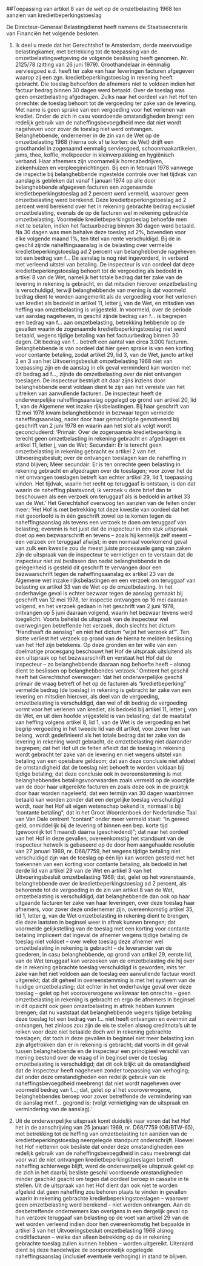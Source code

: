 <meta http-equiv='Content-Type' content='text/html; charset=utf-8' />

##Toepassing van artikel 8 van de wet op de omzetbelasting 1968 ten aanzien van kredietbeperkingstoeslag

De Directeur-Generaal Belastingdienst heeft namens de Staatssecretaris van Financiën het volgende besloten.     

1. Ik deel u mede dat het Gerechtshof te Amsterdam, derde meervoudige belastingkamer, met betrekking tot de toepassing van de omzetbelastingwetgeving de volgende beslissing heeft genomen. Nr. 2125/78 (zitting van 26 juni 1979). Groothandelaar in éénmalig serviesgoed e.d. heeft ter zake van haar leveringen facturen afgegeven waarop zij een zgn. kredietbeperkingstoeslag in rekening heeft gebracht. Die toeslag behoefden de afnemers niet te voldoen indien het factuur bedrag binnen 30 dagen werd betaald. Over de toeslag was geen omzetbelasting afgedragen. Zulks naar het oordeel van het Hof ten onrechte: de toeslag behoort tot de vergoeding ter zake van de levering. Met name is geen sprake van een vergoeding voor het verlenen van krediet. Onder de zich in casu voordoende omstandigheden brengt een redelijk gebruik van de naheffingsbevoegdheid mee dat niet wordt nageheven voor zover de toeslag niet werd ontvangen. Belanghebbende, ondernemer in de zin van de Wet op de omzetbelasting 1968 (hierna ook af te korten: de Wet) drijft een groothandel in zogenaamd eenmalig serviesgoed, schoonmaakartikelen, jams, thee, koffie, melkpoeder in kleinverpakking en hygiënisch verband. Haar afnemers zijn voornamelijk horecabedrijven, ziekenhuizen en verpleeginrichtingen. Bij een in februari 1978 vanwege de inspectie bij belanghebbende ingestelde controle over het tijdvak van aanslag is gebleken dat vanaf 1 januari 1974 op alle door belanghebbende afgegeven facturen een zogenaamde kredietbeperkingstoeslag ad 2 percent werd vermeld, waarover geen omzetbelasting werd berekend. Deze kredietbeperkingstoeslag ad 2 percent werd berekend over het in rekening gebrachte bedrag exclusief omzetbelasting, evenals de op de facturen wel in rekening gebrachte omzetbelasting. Voormelde kredietbeperkingstoeslag behoefde men niet te betalen, indien het factuurbedrag binnen 30 dagen werd betaald. Na 30 dagen was men behalve deze toeslag ad 2%, bovendien voor elke volgende maand 1%, ten titel van rente verschuldigd. Bij de in geschil zijnde naheffingsaanslag is de belasting over vermelde kredietbeperkingstoeslag ad 2 percent van belanghebbende nageheven tot een bedrag van f... De aanslag is nog niet ingevorderd, in verband met verleend uitstel van betaling. De inspecteur is van oordeel dat deze kredietbeperkingstoeslag behoort tot de vergoeding als bedoeld in artikel 8 van de Wet, namelijk het totale bedrag dat ter zake van de levering in rekening is gebracht, en dat mitsdien hierover omzetbelasting is verschuldigd, terwijl belanghebbende van mening is dat voormeld bedrag dient te worden aangemerkt als de vergoeding voor het verlenen van krediet als bedoeld in artikel 11, letter j, van de Wet, en mitsdien van heffing van omzetbelasting is vrijgesteld. In voormeld, over de periode van aanslag nageheven, in geschil zijnde bedrag van f... is begrepen een bedrag van f... aan omzetbelasting, betrekking hebbende op de gevallen waarin de zogenaamde kredietbeperkingstoeslag niet werd betaald, wegens tijdige betaling van het factuurbedrag binnen 30 dagen. Dit bedrag van f... betreft een aantal van circa 3.000 facturen. Belanghebbende is van oordeel dat hier geen sprake is van een korting voor contante betaling, zodat artikel 29, lid 3, van de Wet, juncto artikel 2 en 3 van het Uitvoeringsbesluit omzetbelasting 1968 niet van toepassing zijn en de aanslag in elk geval verminderd kan worden met dit bedrag ad f..., zijnde de omzetbelasting over de niet ontvangen toeslagen. De inspecteur bestrijdt dit daar zijns inziens door belanghebbende eerst voldaan dient te zijn aan het vereiste van het uitreiken van aanvullende facturen. De inspecteur heeft de onderwerpelijke naheffingsaanslag opgelegd op grond van artikel 20, lid 1, van de Algemene wet inzake rijksbelastingen. Bij haar geschrift van 12 mei 1978 kwam belanghebbende in bezwaar tegen vermelde naheffingsaanslag, nader door haar gemachtigde gemotiveerd bij geschrift van 2 juni 1978 en waarin aan het slot als volgt wordt geconcludeerd: ‘Primair: Over de zogenaamde kredietbeperking is terecht geen omzetbelasting in rekening gebracht en afgedragen ex artikel 11, letter j, van de Wet; Secundair: Er is terecht geen omzetbelasting in rekening gebracht ex artikel 2 van het Uitvoeringsbesluit; over de ontvangen toeslagen kan de naheffing in stand blijven; Meer secundair: Er is ten onrechte geen belasting in rekening gebracht en afgedragen over de toeslagen; voor zover het de niet ontvangen toeslagen betreft kan echter artikel 29, lid 1, toepassing vinden. Het tijdvak, waarin het recht op teruggaaf is ontstaan, is dan dat waarin de naheffing plaatsvond; ik verzoek u deze brief dan te beschouwen als een verzoek om teruggaaf als is bedoeld in artikel 33 van de Wet.’ Het Gerechtshof overwoog ten aanzien van de feiten onder meer: ‘Het Hof is met betrekking tot deze kwestie van oordeel dat het niet geoorloofd is in één geschrift zowel op te komen tegen de naheffingsaanslag als tevens een verzoek te doen om teruggaaf van belasting; evenmin is het juist dat de inspecteur in één stuk uitspraak doet op een bezwaarschrift en tevens – zoals hij kennelijk zelf meent – een verzoek om teruggaaf afwijst; in een normaal voorkomend geval van zulk een kwestie zou de meest juiste processuele gang van zaken zijn de uitspraak van de inspecteur te vernietigen en te verstaan dat de inspecteur niet zal beslissen dan nadat belanghebbende in de gelegenheid is gesteld dit geschrift te vervangen door een bezwaarschrift tegen de naheffingsaanslag ex artikel 23 van de Algemene wet inzake rijksbelastingen en een verzoek om teruggaaf van belasting ex artikel 33 van de Wet op de omzetbelasting. In het onderhavige geval is echter bezwaar tegen de aanslag gemaakt bij geschrift van 12 mei 1978, ter inspectie ontvangen op 16 mei daaraan volgend, en het verzoek gedaan in het geschrift van 2 juni 1978, ontvangen op 5 juni daaraan volgend, waarin het bezwaar tevens werd toegelicht. Voorts behelst de uitspraak van de inspecteur wel overwegingen betreffende het verzoek, doch slechts het dictum “Handhaaft de aanslag” en niet het dictum “wijst het verzoek af”’. Ten slotte verliest het verzoek op grond van de hierna te melden beslissing van het Hof zijn betekenis. Op deze gronden en ter wille van een doelmatige procesgang beschouwt het Hof de uitspraak uitsluitend als een uitspraak op het bezwaarschrift en verstaat het Hof dat de inspecteur – zo belanghebbende daaraan nog behoefte heeft – alsnog dient te beslissen op belanghebbendes verzoek.’ Omtrent het geschil heeft het Gerechtshof overwogen: ‘dat het onderwerpelijke geschil primair de vraag betreft of het op de facturen als “kredietbeperking” vermelde bedrag (de toeslag) in rekening is gebracht ter zake van een levering en mitsdien hierover, als deel van de vergoeding, omzetbelasting is verschuldigd, dan wel of dit bedrag de vergoeding vormt voor het verlenen van krediet, als bedoeld bij artikel 11, letter j, van de Wet, en uit dien hoofde vrijgesteld is van belasting; dat de maatstaf van heffing volgens artikel 8, lid 1, van de Wet is de vergoeding en het begrip vergoeding in het tweede lid van dit artikel, voor zover hier van belang, wordt gedefinieerd als het totale bedrag dat ter zake van de levering in rekening wordt gebracht, de omzetbelasting niet daaronder begrepen; dat het Hof uit de feiten afleidt dat de toeslag in rekening wordt gebracht ter zake van de levering en niet wegens uitstel van betaling van een opeisbare geldsom; dat aan deze conclusie niet afdoet de omstandigheid dat de toeslag niet behoeft te worden voldaan bij tijdige betaling; dat deze conclusie ook in overeenstemming is met belanghebbendes betalingsvoorwaarden zoals vermeld op de voorzijde van de door haar uitgereikte facturen en zoals deze ook in de praktijk door haar worden nageleefd; dat een termijn van 30 dagen waarbinnen betaald kan worden zonder dat een dergelijke toeslag verschuldigd wordt, naar het Hof uit eigen wetenschap bekend is, normaal is bij “contante betaling”; dat in het Groot Woordenboek der Nederlandse Taal van Van Dale omtrent “contant” onder meer vermeld staat: “in gereed geld, onmiddellijk bij de levering of binnen een bep. korte tijd (gewoonlijk tot 1 maand) daarna (geschiedend)”; dat naar het oordeel van het Hof in deze gevallen, overeenkomstig het standpunt van de inspecteur hetwelk is gebaseerd op de door hem aangehaalde resolutie van 27 januari 1969, nr. D68/7759, het wegens tijdige betaling niet verschuldigd zijn van de toeslag op één lijn kan worden gesteld met het toekennen van een korting voor contante betaling, als bedoeld in het derde lid van artikel 29 van de Wet en artikel 3 van het Uitvoeringsbesluit omzetbelasting 1968; dat, gelet op het vorenstaande, belanghebbende over de kredietbeperkingstoeslag ad 2 percent, als behorende tot de vergoeding in de zin van artikel 8 van de Wet, omzetbelasting is verschuldigd; dat belanghebbende dan ook op haar uitgaande facturen ter zake van haar leveringen, over deze toeslag haar afnemers, voor zover deze ondernemer zijn, overeenkomstig artikel 35, lid 1, letter g, van de Wet omzetbelasting in rekening dient te brengen, die deze laatsten in beginsel weer in aftrek kunnen brengen; dat voormelde gelijkstelling van de toeslag met een korting voor contante betaling impliceert dat ingeval de afnemer wegens tijdige betaling de toeslag niet voldoet – over welke toeslag deze afnemer wel omzetbelasting in rekening is gebracht – de leverancier van de goederen, in casu belanghebbende, op grond van artikel 29, eerste lid, van de Wet teruggaaf kan verzoeken van de omzetbelasting die hij over de in rekening gebrachte toeslag verschuldigd is geworden, mits ter zake van het niet voldoen aan de toeslag een aanvullende factuur wordt uitgereikt; dat dit geheel in overeenstemming is met het systeem van de huidige omzetbelasting; dat echter in het onderhavige geval over deze toeslag – gelet op het vooroverwogene weliswaar ten onrechte – geen omzetbelasting in rekening is gebracht en ergo de afnemers in beginsel in dit opzicht ook geen omzetbelasting in aftrek hebben kunnen brengen; dat nu vaststaat dat belanghebbende wegens tijdige betaling deze toeslag tot een bedrag van f... niet heeft ontvangen en evenmin zal ontvangen, het zinloos zou zijn de eis te stellen alsnog creditnota’s uit te reiken voor deze niet betaalde doch wel in rekening gebrachte toeslagen; dat toch in deze gevallen in beginsel niet meer belasting kan zijn afgetrokken dan er in rekening is gebracht; dat voorts in dit geval tussen belanghebbende en de inspecteur een principieel verschil van mening bestond over de vraag of in beginsel over de toeslag omzetbelasting is verschuldigd; dat dit ook blijkt uit de omstandigheid dat de inspecteur heeft nageheven zonder toepassing van verhoging; dat onder deze omstandigheden een redelijk gebruik van de naheffingsbevoegdheid meebrengt dat niet wordt nageheven over voormeld bedrag van f...; dat, gelet op al het vooroverwogene, belanghebbendes beroep voor zover betreffende de vermindering van de aanslag met f... gegrond is; (volgt vernietiging van de uitspraak en vermindering van de aanslag).’

2. Uit de onderwerpelijke uitspraak komt duidelijk naar voren dat het Hof het in de aanschrijving van 25 januari 1969, nr. D68/7759 (OB/BTW-65), met betrekking tot de heffing van omzetbelasting ten aanzien van de kredietbeperkingstoeslag neergelegde standpunt onderschrijft. Hoewel het Hof niettemin ook besliste dat onder deze omstandigheden een redelijk gebruik van de naheffingsbevoegdheid in casu meebrengt dat voor wat de niet ontvangen kredietbeperkingstoeslagen betreft naheffing achterwege blijft, werd de onderwerpelijke uitspraak gelet op de zich in het daarbij besliste geschil voordoende omstandigheden minder geschikt geacht om tegen dat oordeel beroep in cassatie in te stellen. Uit de uitspraak van het Hof dient dan ook niet te worden afgeleid dat geen naheffing zou behoren plaats te vinden in gevallen waarin in rekening gebrachte kredietbeperkingstoeslagen – waarover geen omzetbelasting werd berekend – niet werden ontvangen. Aan de desbetreffende ondernemers kan overigens in een dergelijk geval op hun verzoek teruggaaf van belasting op de voet van artikel 29 van de wet worden verleend indien door hen overeenkomstig het bepaalde in artikel 3 van het Uitvoeringsbesluit omzetbelasting 1968 alsnog creditfacturen – welke dan alleen betrekking op de in rekening gebrachte toeslag zullen kunnen hebben – worden uitgereikt. Uiteraard dient bij deze handelwijze de oorspronkelijk opgelegde naheffingsaanslag (inclusief eventuele verhoging) in stand te blijven.    
